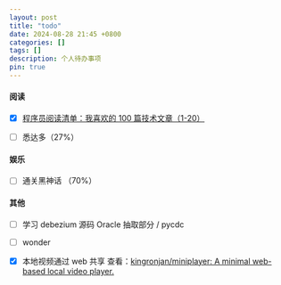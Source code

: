 ```yaml
---
layout: post
title: "todo"
date: 2024-08-28 21:45 +0800
categories: []
tags: []
description: 个人待办事项
pin: true
---
```




#### 阅读

- [x] [程序员阅读清单：我喜欢的 100 篇技术文章（1-20）](https://mp.weixin.qq.com/s/9I5HNB6WJWouhblcMOsR_g)
- [ ] 悉达多（27%）



#### 娱乐

- [ ] 通关黑神话 （70%）



#### 其他

- [ ] 学习 debezium 源码 Oracle 抽取部分 / pycdc
- [ ] wonder
- [x] 本地视频通过 web 共享 查看：[kingronjan/miniplayer: A minimal web-based local video player.](https://github.com/kingronjan/miniplayer)

